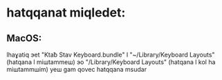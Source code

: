 # hatqqanat miqledet:
## MacOS:
lhaɣatiq эet "Ktaƀ Stav Keyboard.bundle" l "~/Library/Keyboard Layouts" (hatqana l miшtammeш) эo "/Library/Keyboard Layouts" (hatqana l kol ha miшtammшim)
yeш gam qovec hatqqana msudar

